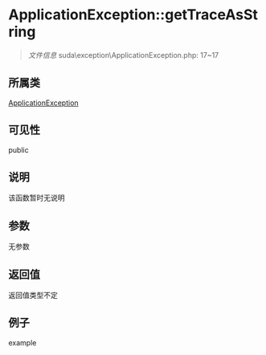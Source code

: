 # ApplicationException::getTraceAsString



> *文件信息* suda\exception\ApplicationException.php: 17~17

## 所属类 

[ApplicationException](../ApplicationException.md)

## 可见性

 public 

## 说明

该函数暂时无说明


## 参数


无参数


## 返回值

返回值类型不定


## 例子

example
